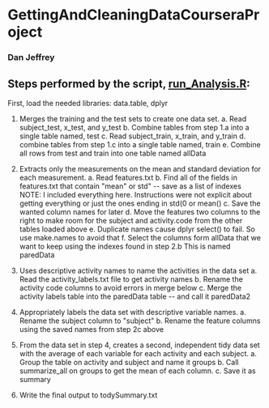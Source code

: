 # GettingAndCleaningDataCourseraProject
### Dan Jeffrey

## Steps performed by the script, [run_Analysis.R](https://github.com/danjeffrey/GettingAndCleaningDataCourseraProject/blob/master/run_analysis.R):

First, load the needed libraries: data.table, dplyr

1. Merges the training and the test sets to create one data set.
	a. Read subject_test, x_test, and y_test
	b. Combine tables from step 1.a into a single table named, test
	c. Read subject_train, x_train, and y_train
	d. combine tables from step 1.c into a single table named, train
	e. Combine all rows from test and train into one table named allData

2. Extracts only the measurements on the mean and standard deviation for each measurement.
	a. Read features.txt 
	b. Find all of the fields in features.txt that contain "mean" or std" -- save as a list of indexes
		NOTE: I included everything here. Instructions were not explicit about getting everything or just the ones ending in std(0 or mean() 
	c. Save the wanted column names for later
	d. Move the features two columns to the right to make room for the subject and activity.code from the other tables loaded above
	e. Duplicate names cause dplyr select() to fail. So use make.names to avoid that
	f. Select the columns form allData that we want to keep using the indexes found in step 2.b
		This is named paredData
	
3. Uses descriptive activity names to name the activities in the data set
	a. Read the activity_labels.txt file to get activity names
	b. Rename the activity code columns to avoid errors in merge below
	c. Merge the activity labels table into the paredData table -- and call it paredData2

4. Appropriately labels the data set with descriptive variable names.
	a. Rename the subject column to "subject"
	b. Rename the feature columns using the saved names from step 2c above

5. From the data set in step 4, creates a second, independent tidy data set with the average of each variable for each activity and each subject.
	a. Group the table on activity and subject and name it groups
	b. Call summarize_all on groups to get the mean of each column.
	c. Save it as summary

6. Write the final output to todySummary.txt

	





